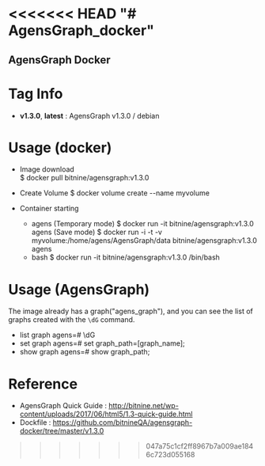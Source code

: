 <<<<<<< HEAD
"# AgensGraph_docker" 
=======
## AgensGraph Docker    

# Tag Info   
* **v1.3.0**, **latest** : AgensGraph v1.3.0 / debian

# Usage (docker)    
* Image download       
$ docker pull bitnine/agensgraph:v1.3.0       

* Create Volume
$ docker volume create --name myvolume

* Container starting           
    - agens 
      (Temporary mode)
      $ docker run -it bitnine/agensgraph:v1.3.0 agens
      (Save mode) 
      $ docker run -i -t -v myvolume:/home/agens/AgensGraph/data bitnine/agensgraph:v1.3.0 agens
    - bash 
      $ docker run -it bitnine/agensgraph:v1.3.0 /bin/bash

# Usage (AgensGraph)     
The image already has a graph("agens_graph"), and you can see the list of graphs created with the `\dG` command.
* list graph
agens=# \dG
* set graph
agens=#  set graph_path=[graph_name];
* show graph
agens=#  show graph_path;

# Reference
* AgensGraph Quick Guide : http://bitnine.net/wp-content/uploads/2017/06/html5/1.3-quick-guide.html
* Dockfile : https://github.com/bitnineQA/agensgraph-docker/tree/master/v1.3.0
>>>>>>> 047a75c1cf2ff8967b7a009ae1846c723d055168
